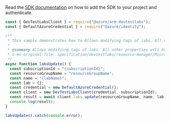 Read the [SDK documentation](https://github.com/Azure/azure-sdk-for-js/blob/%40azure%2Farm-devtestlabs_4.0.1/sdk/devtestlabs/arm-devtestlabs/README.md) on how to add the SDK to your project and authenticate.

```javascript
const { DevTestLabsClient } = require("@azure/arm-devtestlabs");
const { DefaultAzureCredential } = require("@azure/identity");

/**
 * This sample demonstrates how to Allows modifying tags of labs. All other properties will be ignored.
 *
 * @summary Allows modifying tags of labs. All other properties will be ignored.
 * x-ms-original-file: specification/devtestlabs/resource-manager/Microsoft.DevTestLab/stable/2018-09-15/examples/Labs_Update.json
 */
async function labsUpdate() {
  const subscriptionId = "{subscriptionId}";
  const resourceGroupName = "resourceGroupName";
  const name = "{labName}";
  const lab = {};
  const credential = new DefaultAzureCredential();
  const client = new DevTestLabsClient(credential, subscriptionId);
  const result = await client.labs.update(resourceGroupName, name, lab);
  console.log(result);
}

labsUpdate().catch(console.error);
```
